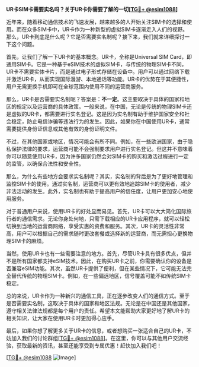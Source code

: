 **UR卡SIM卡需要实名吗？关于UR卡你需要了解的一切[[TG💪+ @esim1088](https://t.me/s/esim1088)]**

近年来，随着移动通信技术的飞速发展，越来越多的人开始关注SIM卡的选择和使用。而在众多SIM卡中，UR卡作为一种新型的虚拟SIM卡逐渐走入人们的视野。那么，UR卡到底是什么呢？它是否需要实名制呢？接下来，我们就来详细探讨一下这个问题。

首先，让我们了解一下UR卡的基本概念。UR卡，全称是Universal SIM Card，即通用SIM卡。它是一种基于eSIM技术的虚拟SIM卡，与传统的物理SIM卡不同，UR卡不需要实体卡片，而是通过电子形式存储在设备中。用户可以通过网络下载并激活UR卡，从而实现国际漫游、本地通话等功能。UR卡的优势在于其便捷性，用户无需更换手机即可在全球范围内使用不同的运营商服务。

那么，UR卡是否需要实名制呢？答案是：**不一定**。这主要取决于具体的国家和地区的规定以及运营商的具体政策。一般来说，在中国，无论是传统的物理SIM卡还是虚拟的UR卡，都需要进行实名登记。这是因为实名制有助于维护国家安全和社会稳定，防止电信诈骗等违法行为的发生。因此，如果你在中国使用UR卡，通常需要提供身份证信息或其他有效的身份证明文件。

不过，在其他国家或地区，情况可能会有所不同。例如，在一些欧洲国家，由于隐私保护法律的要求，运营商可能不会强制要求用户进行实名登记。但这并不意味着你可以随意使用UR卡，因为许多国家仍然会对SIM卡的购买和激活过程进行一定的监管，以确保合法性和安全性。

那么，为什么有些地方会要求实名制呢？其实，实名制的背后是为了更好地管理和监控SIM卡的使用。通过实名制，运营商可以更有效地追踪SIM卡的使用者，减少非法活动的发生。此外，实名制也有助于提高用户的信任度，让用户更加安心地使用服务。

对于普通用户来说，使用UR卡的好处显而易见。首先，UR卡可以大大简化国际旅行者的通信需求。无论你身处何地，只需下载相应的UR卡应用程序，就可以轻松切换到当地的运营商网络，享受实惠的资费和服务。其次，UR卡的灵活性非常高，用户可以根据自己的需求随时更改套餐或选择新的运营商，而无需担心更换物理SIM卡的麻烦。

当然，使用UR卡也有一些需要注意的地方。首先，尽管UR卡具有很多优点，但并不是所有国家都支持eSIM技术。因此，在购买UR卡之前，你需要确认你的设备是否兼容eSIM功能。其次，虽然UR卡提供了便利，但在某些情况下，它可能无法完全替代传统的物理SIM卡。例如，在一些偏远地区，信号覆盖可能不如传统SIM卡稳定。

总的来说，UR卡作为一种新兴的通信工具，正在逐步改变人们的通信方式。至于是否需要实名制，这取决于具体的国家和地区法规。无论是在中国还是其他国家，遵守相关法律法规都是每个用户的责任。希望本文能帮助大家更好地了解UR卡的相关知识，让大家在使用UR卡时更加得心应手。

最后，如果你想了解更多关于UR卡的信息，或者想购买一张适合自己的UR卡，不妨加入我们的讨论群组[[TG💪+ @esim1088](https://t.me/s/esim1088)]。在这里，你可以与其他用户交流经验，获取最新的资讯，甚至还能享受到专属优惠！赶快加入我们吧！

[[TG💪+ @esim1088](https://t.me/s/esim1088) ![Image](https://i.postimg.cc/4NQfJmqS/Snipaste-2025-05-13-00-14-12.png)]